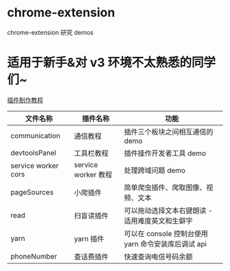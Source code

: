 # chrome-extension

chrome-extension 研究 demos

# 适用于新手&对 v3 环境不太熟悉的同学们~

[插件制作教程](https://github.com/caifeng123/chrome-extension/blob/main/chrome%20%E6%8F%92%E4%BB%B6%E5%BC%80%E5%8F%91.md)

| 文件名称            | 插件名称            | 功能                                                |
| ------------------- | ------------------- | --------------------------------------------------- |
| communication       | 通信教程            | 插件三个板块之间相互通信的 demo                     |
| devtoolsPanel       | 工具栏教程          | 插件操作开发者工具 demo                             |
| service worker cors | service worker 教程 | 处理跨域问题 demo                                   |
| pageSources         | 小爬插件            | 简单爬虫插件、爬取图像、视频、文本                  |
| read                | 扫盲读插件          | 可以拖动选择文本右键朗读 - 适用难度英文和生僻字     |
| yarn                | yarn 插件           | 可以在 console 控制台使用 yarn 命令安装库后调试 api |
| phoneNumber         | 查话费插件          | 快速查询电信号码余额                                |
